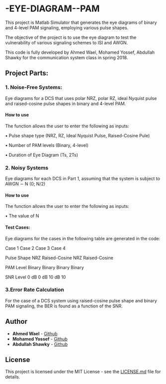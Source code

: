 # -EYE-DIAGRAM--PAM

This project is Matlab Simulator that generates the eye diagrams of binary and 4-level PAM signaling, employing various pulse shapes.

The objective of the project is to use the eye diagram to test the vulnerability of various signaling schemes to ISI and AWGN.

This code is fully developed by Ahmed Wael, Mohamed Yossef, Abdullah Shawky for the communication system class in spring 2018.


## Project Parts:
### 1. Noise-Free Systems:
Eye diagrams for a DCS that uses polar NRZ, polar RZ, ideal Nyquist pulse and raised-cosine pulse shapes in binary and 4-level PAM.

#### How to use
The function allows the user to enter the following as inputs:

• Pulse shape type (NRZ, RZ, Ideal Nyquist Pulse, Raised-Cosine Pule)

• Number of PAM levels (Binary, 4-level)

• Duration of Eye Diagram (Ts, 2Ts)

### 2. Noisy Systems
Eye diagrams for each DCS in Part 1, assuming that the system is subject to AWGN ∼ N (0; N/2)

#### How to use
The function allows the user to enter the following as inputs:

• The value of N
#### Test Cases: 
Eye diagrams for the cases in the following table are generated in the code:

Case 1 Case 2 Case 3 Case 4

Pulse Shape NRZ Raised-Cosine NRZ Raised-Cosine

PAM Level Binary Binary Binary Binary

SNR Level 0 dB 0 dB 10 dB 10

### 3.Error Rate Calculation
For the case of a DCS system using raised-cosine pulse shape and binary PAM signaling, the BER is found as a function of the SNR.


## Author

* **Ahmed Wael** - [Github](https://github.com/ahmedwael19)
* **Mohamed Yossef** - [Github](https://github.com/mhmdgad97)
* **Abdullah Shawky** - [Github](https://github.com/Abdallah-Shawky)

## License

This project is licensed under the MIT License - see the [LICENSE.md](LICENSE.md) file for details.
